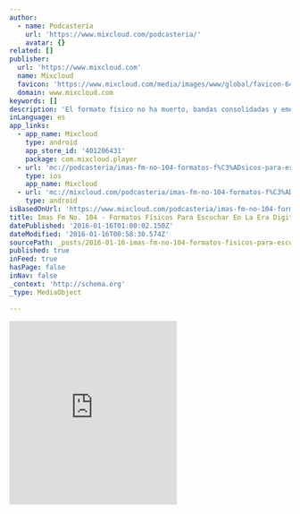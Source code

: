 ```yaml
---
author:
  - name: Podcastería
    url: 'https://www.mixcloud.com/podcasteria/'
    avatar: {}
related: []
publisher:
  url: 'https://www.mixcloud.com'
  name: Mixcloud
  favicon: 'https://www.mixcloud.com/media/images/www/global/favicon-64.png'
  domain: www.mixcloud.com
keywords: []
description: 'El formato físico no ha muerto, bandas consolidadas y emergentes optan por lanzar su material en vinyl, disco o en casette. En esta emisión de IMAS FM, platicamos sobre los releases imperdibles en estos formatos. Visita www.podcasteria.com Síguenos en @podcasteria'
inLanguage: es
app_links:
  - app_name: Mixcloud
    type: android
    app_store_id: '401206431'
    package: com.mixcloud.player
  - url: 'mc://podcasteria/imas-fm-no-104-formatos-f%C3%ADsicos-para-escuchar-en-la-era-digital/'
    type: ios
    app_name: Mixcloud
  - url: 'mc://mixcloud.com/podcasteria/imas-fm-no-104-formatos-f%C3%ADsicos-para-escuchar-en-la-era-digital/'
    type: android
isBasedOnUrl: 'https://www.mixcloud.com/podcasteria/imas-fm-no-104-formatos-f%C3%ADsicos-para-escuchar-en-la-era-digital/'
title: Imas Fm No. 104 - Formatos Físicos Para Escuchar En La Era Digital
datePublished: '2016-01-16T01:00:02.150Z'
dateModified: '2016-01-16T00:58:30.574Z'
sourcePath: _posts/2016-01-16-imas-fm-no-104-formatos-fisicos-para-escuchar-en-la-era-d.md
published: true
inFeed: true
hasPage: false
inNav: false
_context: 'http://schema.org'
_type: MediaObject

---
```

<iframe src="https://cdn.embedly.com/widgets/media.html?src=https%3A%2F%2Fwww.mixcloud.com%2Fwidget%2Fiframe%2F%3Fautoplay%3D%26embed_type%3Dwidget_standard%26embed_uuid%3Db12b60d9-fb94-46b1-afff-290fc3e1e329%26feed%3Dhttps%253A%252F%252Fwww.mixcloud.com%252Fpodcasteria%252Fimas-fm-no-104-formatos-f%2525C3%2525ADsicos-para-escuchar-en-la-era-digital%252F%26hide_artwork%3D%26hide_cover%3D%26hide_tracklist%3D%26light%3D%26mini%3D%26replace%3D0%26stylecolor%3D&amp;url=https%3A%2F%2Fwww.mixcloud.com%2Fpodcasteria%2Fimas-fm-no-104-formatos-f%25C3%25ADsicos-para-escuchar-en-la-era-digital%2F&amp;image=https%3A%2F%2Fthumbnail.mixcloud.com%2Fw%2F600%2Fh%2F600%2Fq%2F85%2Fupload%2Fimages%2Fextaudio%2F16539fdd-4ca1-4bee-91a4-0d6986e7e297.png%3Foverlay%3Dplay-button&amp;key=b7d04c9b404c499eba89ee7072e1c4f7&amp;type=text%2Fhtml&amp;schema=mixcloud" width="300" height="328" scrolling="no" frameborder="0" allowfullscreen="allowfullscreen" style=""></iframe>